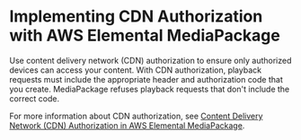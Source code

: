 # Implementing CDN Authorization with AWS Elemental MediaPackage<a name="encryption-static-key-set-up"></a>

Use content delivery network \(CDN\) authorization to ensure only authorized devices can access your content\. With CDN authorization, playback requests must include the appropriate header and authorization code that you create\. MediaPackage refuses playback requests that don't include the correct code\.

For more information about CDN authorization, see [Content Delivery Network \(CDN\) Authorization in AWS Elemental MediaPackage](cdn-auth.md)\.